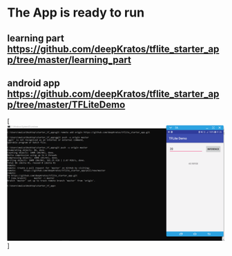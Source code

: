 # The App is ready to run 

## learning part <https://github.com/deepKratos/tflite_starter_app/tree/master/learning_part> 
## android app <https://github.com/deepKratos/tflite_starter_app/tree/master/TFLiteDemo> 

[![Demo](test.PNG)]